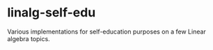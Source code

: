 # linalg-self-edu
Various implementations for self-education purposes on a few Linear algebra topics.
